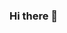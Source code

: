 ### Hi there 👋

<!--
**sbanditrat/sbanditrat** is a ✨ _special_ ✨ repository because its `README.md` (this file) appears on your GitHub profile.

Here are some ideas to get you started:

- 🔭 I’m currently working on developing my coding skills.
- 🌱 I’m currently learning how to update my GitHub profile.
- 👯 I’m looking to collaborate on my future projects.
- 🤔 I’m looking for help to help me achieve my goals.
- 💬 Ask me about anything!
- 📫 How to reach me: sherrybanditrat@gmail.com
- 😄 Pronouns: she/her
- ⚡ Fun fact: I am a nurse looking for a career change.
-->
